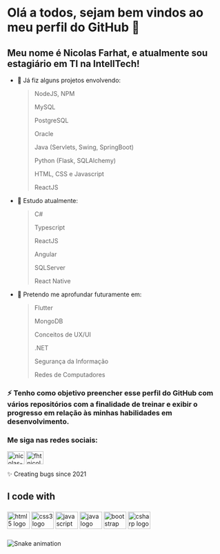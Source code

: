 # Olá a todos, sejam bem vindos ao meu perfil do GitHub 👋

## Meu nome é Nicolas Farhat, e atualmente sou estagiário em TI na IntellTech!

- 🌱 Já fiz alguns projetos envolvendo:
  > NodeJS, NPM
  > 
  > MySQL
  > 
  > PostgreSQL
  > 
  > Oracle
  > 
  > Java (Servlets, Swing, SpringBoot)
  >  
  > Python (Flask, SQLAlchemy)
  >  
  > HTML, CSS e Javascript
  > 
  > ReactJS
  > 
- 🥅 Estudo atualmente:
  > C# 
  > 
  > Typescript
  > 
  > ReactJS
  > 
  > Angular
  > 
  > SQLServer
  > 
  > React Native

- 🧠 Pretendo me aprofundar futuramente em:
  > Flutter 
  > 
  > MongoDB
  > 
  > Conceitos de UX/UI
  > 
  > .NET
  > 
  > Segurança da Informação
  > 
  > Redes de Computadores
 
### ⚡ Tenho como objetivo preencher esse perfil do GitHub com vários repositórios com a finalidade de treinar e exibir o progresso em relação às minhas habilidades em desenvolvimento.


<h3 align="left">Me siga nas redes sociais:</h3>
<p align="left">
<a href="https://www.linkedin.com/in/nicolas-farhat-36396b20a/" target="blank"><img align="center" src="https://raw.githubusercontent.com/rahuldkjain/github-profile-readme-generator/master/src/images/icons/Social/linked-in-alt.svg" alt="nicolas-farhat-36396b20a" height="30" width="40" /></a>
<a href="https://www.instagram.com/fhtnicolass/" target="blank"><img align="center" src="https://raw.githubusercontent.com/rahuldkjain/github-profile-readme-generator/master/src/images/icons/Social/instagram.svg" alt="fhtnicolass" height="30" width="40" /></a>
</p>

<p align="left">✨ Creating bugs since 2021<br>

###

<h2 align="left">I code with</h2>

###

<div align="left">
  <img src="https://cdn.jsdelivr.net/gh/devicons/devicon/icons/html5/html5-original.svg" height="40" width="52" alt="html5 logo"  />
  <img src="https://cdn.jsdelivr.net/gh/devicons/devicon/icons/css3/css3-original.svg" height="40" width="52" alt="css3 logo"  />
  <img src="https://cdn.jsdelivr.net/gh/devicons/devicon/icons/javascript/javascript-original.svg" height="40" width="52" alt="javascript logo"  />
  <img src="https://cdn.jsdelivr.net/gh/devicons/devicon/icons/java/java-original.svg" height="40" width="52" alt="java logo"  />
  <img src="https://cdn.jsdelivr.net/gh/devicons/devicon/icons/bootstrap/bootstrap-original.svg" height="40" width="52" alt="bootstrap logo"  />
  <img src="https://cdn.jsdelivr.net/gh/devicons/devicon/icons/csharp/csharp-original.svg" height="40" width="52" alt="csharp logo"  />
</div>

###

<img href="https://raw.githubusercontent.com/fhtnicolass/fhtnicolass/blob/output/snake.svg" alt="Snake animation" />

###
